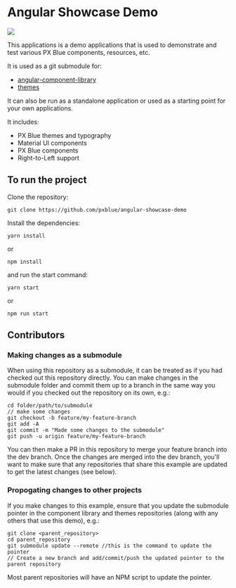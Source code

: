 # Angular Showcase Demo

[![](https://img.shields.io/circleci/project/github/pxblue/angular-showcase-demo/master.svg?style=flat)](https://circleci.com/gh/pxblue/angular-showcase-demo/tree/master)

This applications is a demo applications that is used to demonstrate and test various PX Blue components, resources, etc.

It is used as a git submodule for:

-   [angular-component-library](https://github.com/pxblue/angular-component-library)
-   [themes](https://github.com/pxblue/themes)

It can also be run as a standalone application or used as a starting point for your own applications.

It includes:

-   PX Blue themes and typography
-   Material UI components
-   PX Blue components
-   Right-to-Left support

## To run the project

Clone the repository:

```
git clone https://github.com/pxblue/angular-showcase-demo
```

Install the dependencies:

```
yarn install
```

or

```
npm install
```

and run the start command:

```
yarn start
```

or

```
npm run start
```

## Contributors

### Making changes as a submodule

When using this repository as a submodule, it can be treated as if you had checked out this repository directly. You can make changes in the submodule folder and commit them up to a branch in the same way you would if you checked out the repository on its own, e.g.:

```
cd folder/path/to/submodule
// make some changes
git checkout -b feature/my-feature-branch
git add -A
git commit -m "Made some changes to the submodule"
git push -u origin feature/my-feature-branch
```

You can then make a PR in this repository to merge your feature branch into the dev branch. Once the changes are merged into the dev branch, you'll want to make sure that any repositories that share this example are updated to get the latest changes (see below).

### Propogating changes to other projects

If you make changes to this example, ensure that you update the submodule pointer in the component library and themes repositories (along with any others that use this demo), e.g.:

```
git clone <parent_repository>
cd parent_repository
git submodule update --remote //this is the command to update the pointer
// Create a new branch and add/commit/push the updated pointer to the parent repository
```

Most parent repositories will have an NPM script to update the pointer.
